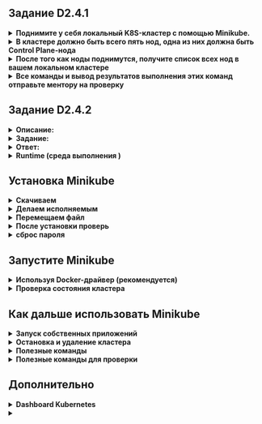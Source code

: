 ## Задание D2.4.1
<details>
  <summary><strong>Поднимите у себя локальный K8S-кластер с помощью Minikube.</strong></summary>

        curl -Lo minikube https://storage.googleapis.com/minikube/releases/latest/minikube-linux-amd64
        chmod +x minikube
        sudo mv minikube /usr/local/bin/  
</details>
<details>
  <summary><strong>В кластере должно быть всего пять нод, одна из них должна быть Сontrol Plane-нода</strong></summary>

        minikube start --nodes=5 --driver=docker

</details>
<details>
  <summary><strong>После того как ноды поднимутся, получите список всех нод в вашем локальном кластере</strong></summary>

        kubectl get nodes

</details>
<details>
  <summary><strong>Все команды и вывод результатов выполнения этих команд отправьте ментору на проверку</strong></summary>

![Альтернативный текст](./img/img_1.png)

![Альтернативный текст](./img/img_2.png)

![Альтернативный текст](./img/img_3.png)
</details>

## Задание D2.4.2
<details>
  <summary><strong>Описание:</strong></summary>

    Сообщество Kubernetes объявило, что в конце 2021 года Docker в качестве среды выполнения контейнеров 
    будет объявлен как устаревший и не будет использоваться в K8S-кластере. 
    Но Kind, который поднимает K8S-кластер на Docker, говорит о том, 
    что в отношении поддержки работы кластера K8S беспокоиться не стоит.

</details>
<details>
  <summary><strong>Задание:</strong></summary>

    Почему Kind говорит, что это изменение его не затронет?

</details>
<details>
  <summary><strong>Ответ:</strong></summary>

    Сообщество Kubernetes действительно объявило, что Docker в качестве среды выполнения контейнеров 
    будет объявлен устаревшим к концу 2021 года 

    Это связано с тем, что Docker не является CRI-совместимым (Container Runtime Interface), 
    и для его использования внутри K8s-кластера требуется специальный шим — Dockershim. 
    Удаление Dockershim из Kubelet означает, что Docker больше не может быть использован 
    как runtime в K8s без дополнительных инструментов. 

    Однако kind  (Kubernetes IN Docker) говорит, что это изменение его не затронет, 
    потому что он использует Docker не как контейнерный runtime для узлов кластера , 
    а как средство для запуска контейнеров, представляющих узлы самого кластера . То есть: 

    kind создает локальный K8s-кластер, где каждый узел — это отдельный контейнер Docker ;
    внутри этих контейнеров kind использует уже CRI-совместимые runtimes , 
    такие как containerd или CRI-O, которые и управляют контейнерами приложений 

    Таким образом, даже после удаления поддержки Docker как контейнерного рантайма в K8s, 
    kind продолжает использовать Docker только на уровне хоста для создания и управления узлами-контейнерами , 
    но не для запуска контейнеров внутри кластера. Это делает изменения в K8s невлияющими на работоспособность kind. 

    Кроме того, kind официально заявляет, что поддерживает сборку и запуск кластеров из исходников Kubernetes, 
    а также совместим с Linux, macOS и Windows, что усиливает его гибкость и надежность 
    вне зависимости от изменений в основной кодовой базе Kubernetes

    Поэтому в отношении поддержки работы кластера K8S с помощью kind беспокоиться не стоит : 
    он не зависит от внутренней политики K8s по отношению к Docker как рантайму, 
    так как использует Docker лишь как платформу для запуска системных контейнеров, 
    а не как исполнительную среду для рабочих нагрузок кластера. 

</details>


<details>
  <summary><strong>Runtime (среда выполнения )</strong></summary>

    Runtime  (или среда выполнения ) — это вычислительное окружение, 
    необходимое для запуска компьютерной программы и доступное во время её выполнения. 
    Оно обеспечивает выполнение кода, управляет ресурсами, предоставляет библиотеки и 
    инструменты для работы приложения 

    Например, runtime может включать в себя:
        Менеджер памяти;
        Средства управления типами данных;
        Библиотеки, реализующие системные вызовы и стандартные функции;
        Поддержку многопоточности и обработки исключений.

    Также runtime можно рассматривать как слой абстракции между операционной системью и приложением, 
    который позволяет программе работать на виртуальной или вымышленной машине 

    Часто термин используется в контексте фреймворков и платформ, 
    например, .NET Runtime — это среда, которая выполняет код и 
    управляет классами приложений, созданных на основе .NET 

    В программировании также упоминаются runtime-компоненты  — это элементы, 
    которые обеспечивают выполнение программы непосредственно во время её запуска 

    Таким образом, runtime — это совокупность механизмов и компонентов, 
    без которых невозможно запустить и выполнить программу. 
</details>

## Установка Minikube
<details>
  <summary><strong>Скачиваем</strong></summary>

    curl -Lo minikube https://storage.googleapis.com/minikube/releases/latest/minikube-linux-amd64
    curl -Lo minikube https://github.com/kubernetes/minikube/releases/latest/download/minikube-linux-amd64 
</details>
<details>
  <summary><strong>Делаем исполняемым</strong></summary>

    chmod +x minikube
</details>
<details>
  <summary><strong>Перемещаем файл</strong></summary>

    sudo mv minikube /usr/local/bin/
</details>
<details>
  <summary><strong>После установки проверь</strong></summary>

    which minikube
    Должно вернуть: /usr/local/bin/minikube
    minikube version
</details>
<details>
  <summary><strong>сброс пароля</strong></summary>

    passwd
</details>

## Запустите Minikube 
<details>
  <summary><strong>Используя Docker-драйвер (рекомендуется) </strong></summary>

    minikube start --driver=docker
    minikube start --nodes=5 --driver=docker
    💡 Предупреждение:
    ❗ /usr/local/bin/kubectl is version 1.29.2, which may have incompatibilities with Kubernetes 1.33.1.
    ▪ Want kubectl v1.33.1? Try 'minikube kubectl -- get pods -A'

    Это важное замечание:
    Версия установленного у тебя kubectl (v1.29 ) немного младше версии Kubernetes в кластере (v1.33 ).
    В большинстве случаев это не критично, но если ты хочешь использовать совместимую версию kubectl , 
    используй команду:
        minikube kubectl -- get pods -A
    Либо установи более свежий kubectl отдельно, чтобы он соответствовал версии кластера. 

</details>

<details>
  <summary><strong>Проверка состояния кластера</strong></summary>

    kubectl get nodes
    Ожидаемый вывод:
        NAME       STATUS   ROLES           AGE   VERSION
        minikube   Ready    control-plane   XXs   v1.33.1

    И проверь системные поды:
    kubectl get pods -A

    Должны быть такие компоненты:
    kube-system → coredns, etcd, kube-apiserver, kube-controller-manager, kube-proxy, kube-scheduler
    kube-node-lease → информация о доступности нод
    default → storage-provisioner
     
</details>

## Как дальше использовать Minikube
<details>
  <summary><strong>Запуск собственных приложений</strong></summary>

  - **Например, запусти простое демо-приложение:**

        kubectl create deployment hello-minikube --image=k8s.gcr.io/echoserver:1.4

  - **И открой его во внешнем доступе:**

        kubectl expose deployment hello-minikube --type=NodePort --port=8080


  - **Посмотри URL:**

        minikube service hello-minikube --url

  - **Или просто открой в браузере:**

        minikube service hello-minikube

</details>
<details>
  <summary><strong>Остановка и удаление кластера</strong></summary>

  - **Если нужно остановить кластер:**

        minikube stop

  - **Если нужно полностью удалить кластер:**

        minikube delete
        minikube delete --all

</details>

<details>
  <summary><strong>Полезные команды</strong></summary>

  - **Показывает текущее состояние кластера**

        minikube status
	
  - **Информация о кластере**

        kubectl cluster-info
	
  - **Показать все ресурсы**

        kubectl get all --all-namespaces
	
  - **Открыть веб-интерфейс Kubernetes**

        minikube dashboard
	
  - **Показать IP-адрес Minikube**

        minikube ip

</details>

<details>
  <summary><strong>Полезные команды для проверки </strong></summary>

  - **Посмотреть все namespaces**

        kubectl get namespaces

  - **Посмотреть все ресурсы во всех namespaces**

        kubectl get all --all-namespaces

  - **Посмотреть объекты Lease в kube-node-lease**
  - 
        kubectl get leases -n kube-node-lease

  - **Посмотреть поды в default (если есть)**

        kubectl get pods -n default
</details>

## Дополнительно

<details>
  <summary><strong>Dashboard Kubernetes</strong></summary>

 - **Запустите панель управления**   

        minikube dashboard
        Она автоматически откроет браузер с веб-интерфейсом
        http://127.0.0.1:37913/api/v1/namespaces/kubernetes-dashboard/services/http:kubernetes-dashboard:/proxy/
 - **получить URL**    

        minikube dashboard --url

</details>


<details>
  <summary><strong></strong></summary>
</details>



 
 
 

